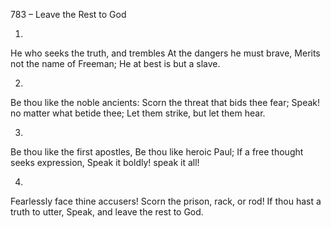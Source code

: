 783 – Leave the Rest to God


1.
He who seeks the truth, and trembles
At the dangers he must brave,
Merits not the name of Freeman;
He at best is but a slave.

2.
Be thou like the noble ancients:
Scorn the threat that bids thee fear;
Speak!  no matter what betide thee;
Let them strike, but let them hear.

3.
Be thou like the first apostles,
Be thou like heroic Paul;
If a free thought seeks expression,
Speak it boldly!  speak it all!

4.
Fearlessly face thine accusers!
Scorn the prison, rack, or rod!
If thou hast a truth to utter,
Speak, and leave the rest to God.
